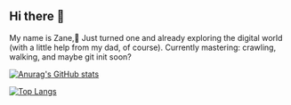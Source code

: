 ## Hi there 👋

My name is Zane,👋 Just turned one and already exploring the digital world (with a little help from my dad, of course). Currently mastering: crawling, walking, and maybe git init soon?

[![Anurag's GitHub stats](https://github-readme-stats.vercel.app/api?username=zaneart&count_private=true&show_icons=true&theme=radical)](https://www.lylares.com)

[![Top Langs](https://github-readme-stats.vercel.app/api/top-langs/?username=zaneart&layout=compact)](https://www.lylares.com)
